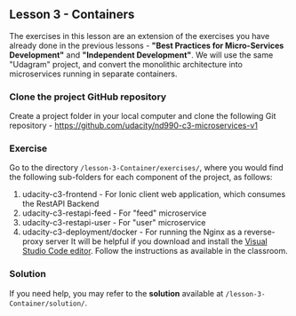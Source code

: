 ## Lesson 3 - Containers
The exercises in this lesson are an extension of the exercises you have already done in the previous lessons - **"Best Practices for Micro-Services Development"** and **"Independent Development"**.  We will use the same "Udagram" project, and convert the monolithic architecture into microservices running in separate containers. 

### Clone the project GitHub repository
Create a project folder in your local computer and clone the following Git repository - https://github.com/udacity/nd990-c3-microservices-v1

### Exercise
Go to the directory `/lesson-3-Container/exercises/`, where you would find the following sub-folders for each component of the project, as follows:
1. udacity-c3-frontend - For Ionic client web application, which consumes the RestAPI Backend
2. udacity-c3-restapi-feed - For "feed" microservice
3. udacity-c3-restapi-user - For "user" microservice
4. udacity-c3-deployment/docker - For running the Nginx as a reverse-proxy server
It will be helpful if you download and install the [Visual Studio Code editor](https://code.visualstudio.com/). Follow the instructions as available in the classroom. 

### Solution
If you need help, you may refer to the **solution** available at `/lesson-3-Container/solution/`. 

